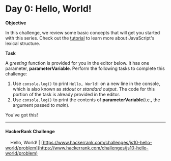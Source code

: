 # Day 0: Hello, World!

**Objective**

In this challenge, we review some basic concepts that will get you started with this series. Check out the [tutorial](https://www.hackerrank.com/challenges/js10-hello-world/topics) to learn more about JavaScript's lexical structure.

**Task**

A *greeting* function is provided for you in the editor below. It has one parameter, **parameterVariable**. Perform the following tasks to complete this challenge:

1. Use `console.log()` to print `Hello, World!` on a new line in the console, which is also known as *stdout* or *standard output*. The code for this portion of the task is already provided in the editor.
2. Use `console.log()` to print the contents of **parameterVariable**(i.e., the argument passed to *main*).

You've got this!

___


#### HackerRank Challenge

&nbsp;&nbsp;&nbsp;&nbsp;Hello, World! | [https://www.hackerrank.com/challenges/js10-hello-world/problem](https://www.hackerrank.com/challenges/js10-hello-world/problem)